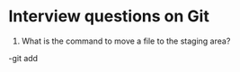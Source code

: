 # Interview questions on Git

1. What is the command to move a file to the staging area?

-git add <file name>